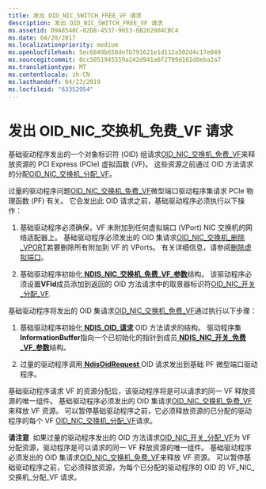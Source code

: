 ```yaml
---
title: 发出 OID_NIC_SWITCH_FREE_VF 请求
description: 发出 OID_NIC_SWITCH_FREE_VF 请求
ms.assetid: D9A8548C-02D8-4537-9053-6B262004CBC4
ms.date: 04/20/2017
ms.localizationpriority: medium
ms.openlocfilehash: 5ec6849b658de7b791621e1d112a502d4c17e049
ms.sourcegitcommit: 0cc5051945559a242d941a6f2799d161d8eba2a7
ms.translationtype: MT
ms.contentlocale: zh-CN
ms.lasthandoff: 04/23/2019
ms.locfileid: "63352954"
---
```

# <a name="issuing-oidnicswitchfreevf-requests"></a>发出 OID\_NIC\_交换机\_免费\_VF 请求


基础驱动程序发出的一个对象标识符 (OID) 组请求[OID\_NIC\_交换机\_免费\_VF](https://msdn.microsoft.com/library/windows/hardware/hh451822)来释放资源的 PCI Express (PCIe) 虚拟函数 (VF)。 这些资源之前通过 OID 方法请求的分配[OID\_NIC\_交换机\_分配\_VF](https://msdn.microsoft.com/library/windows/hardware/hh451814)。

过量的驱动程序问题[OID\_NIC\_交换机\_免费\_VF](https://msdn.microsoft.com/library/windows/hardware/hh451822)微型端口驱动程序集请求 PCIe 物理函数 (PF) 有关。 它会发出此 OID 请求之前，基础驱动程序必须执行以下操作：

1.  基础驱动程序必须确保，VF 未附加到任何虚拟端口 (VPort) NIC 交换机的网络适配器上。 基础驱动程序必须发出的 OID 集请求[OID\_NIC\_交换机\_删除\_VPORT](https://msdn.microsoft.com/library/windows/hardware/hh451818)若要删除所有附加到 VF 的 VPorts。 有关详细信息，请参阅[删除虚拟端口](deleting-a-virtual-port.md)。

2.  基础驱动程序初始化[ **NDIS\_NIC\_交换机\_免费\_VF\_参数**](https://msdn.microsoft.com/library/windows/hardware/hh451579)结构。 该驱动程序必须设置**VFId**成员添加到返回的 OID 方法请求中的取景器标识符[OID\_NIC\_开关\_分配\_VF](https://msdn.microsoft.com/library/windows/hardware/hh451814).

基础驱动程序将发出的 OID 集请求[OID\_NIC\_交换机\_免费\_VF](https://msdn.microsoft.com/library/windows/hardware/hh451822)通过执行以下步骤：

1.  基础驱动程序初始化[ **NDIS\_OID\_请求**](https://msdn.microsoft.com/library/windows/hardware/ff566710) OID 方法请求的结构。 驱动程序集**InformationBuffer**指向一个已初始化的指针到成员[ **NDIS\_NIC\_开关\_免费\_VF\_参数**](https://msdn.microsoft.com/library/windows/hardware/hh451579)结构。

2.  过量的驱动程序调用[ **NdisOidRequest** ](https://msdn.microsoft.com/library/windows/hardware/ff563710) OID 请求发出到基础 PF 微型端口驱动程序。

基础驱动程序请求 VF 的资源分配后，该驱动程序将是可以请求的同一 VF 释放资源的唯一组件。 基础驱动程序必须发出的 OID 集请求[OID\_NIC\_交换机\_免费\_VF](https://msdn.microsoft.com/library/windows/hardware/hh451822)来释放 VF 资源。 可以暂停基础驱动程序之前，它必须释放资源的已分配的驱动程序的每个 VF [OID\_NIC\_交换机\_分配\_VF](https://msdn.microsoft.com/library/windows/hardware/hh451814)请求。

**请注意**  如果过量的驱动程序发出的 OID 方法请求[OID\_NIC\_开关\_分配\_VF](https://msdn.microsoft.com/library/windows/hardware/hh451814)为 VF 分配资源，驱动程序是可以请求的同一 VF 释放资源的唯一组件。 基础驱动程序必须发出的 OID 集请求[OID\_NIC\_交换机\_免费\_VF](https://msdn.microsoft.com/library/windows/hardware/hh451822)来释放 VF 资源。 可以暂停基础驱动程序之前，它必须释放资源，为每个已分配的驱动程序的 OID 的 VF\_NIC\_交换机\_分配\_VF 请求。

 

 

 





